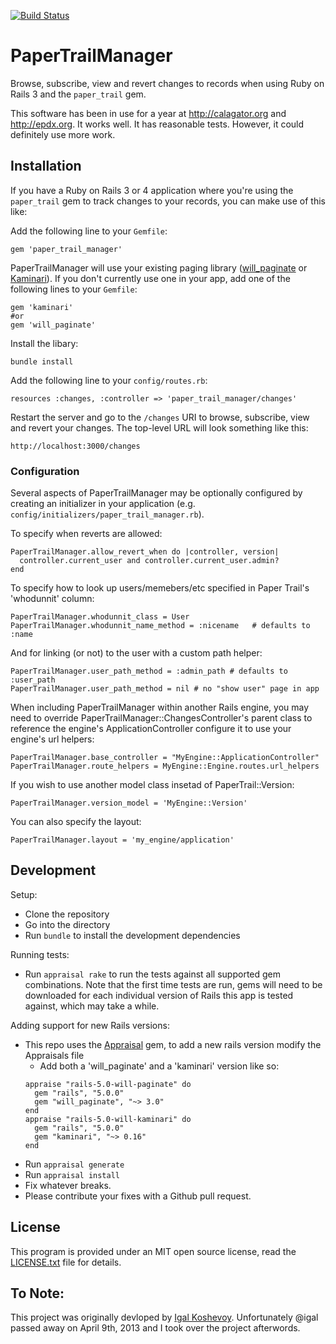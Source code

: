 [![Build Status](https://secure.travis-ci.org/fusion94/paper_trail_manager.png)](http://travis-ci.org/fusion94/paper_trail_manager)

# PaperTrailManager

Browse, subscribe, view and revert changes to records when using Ruby on Rails 3 and the `paper_trail` gem.

This software has been in use for a year at http://calagator.org and http://epdx.org. It works well. It has reasonable tests. However, it could definitely use more work.

## Installation

If you have a Ruby on Rails 3 or 4 application where you're using the `paper_trail` gem to track changes to your records, you can make use of this like:

Add the following line to your `Gemfile`:

    gem 'paper_trail_manager'

PaperTrailManager will use your existing paging library ([will_paginate](https://github.com/mislav/will_paginate) or [Kaminari](https://github.com/amatsuda/kaminari)).  If you don't currently use one in your app, add one of the following lines to your `Gemfile`:

    gem 'kaminari'
    #or
    gem 'will_paginate'

Install the libary:

    bundle install

Add the following line to your `config/routes.rb`:

    resources :changes, :controller => 'paper_trail_manager/changes'

Restart the server and go to the `/changes` URI to browse, subscribe, view and revert your changes. The top-level URL will look something like this:

    http://localhost:3000/changes

### Configuration

Several aspects of PaperTrailManager may be optionally configured
by creating an initializer in your application 
(e.g. `config/initializers/paper_trail_manager.rb`).

To specify when reverts are allowed:

    PaperTrailManager.allow_revert_when do |controller, version|
      controller.current_user and controller.current_user.admin?
    end

To specify how to look up users/memebers/etc specified in Paper Trail's 'whodunnit' column:

    PaperTrailManager.whodunnit_class = User
    PaperTrailManager.whodunnit_name_method = :nicename   # defaults to :name

And for linking (or not) to the user with a custom path helper:

    PaperTrailManager.user_path_method = :admin_path # defaults to :user_path
    PaperTrailManager.user_path_method = nil # no "show user" page in app

When including PaperTrailManager within another Rails engine, you may need to
override PaperTrailManager::ChangesController's parent class to reference the
engine's ApplicationController configure it to use your engine's url helpers:

    PaperTrailManager.base_controller = "MyEngine::ApplicationController"
    PaperTrailManager.route_helpers = MyEngine::Engine.routes.url_helpers

If you wish to use another model class insetad of PaperTrail::Version:

    PaperTrailManager.version_model = 'MyEngine::Version'

You can also specify the layout:

    PaperTrailManager.layout = 'my_engine/application'

## Development

Setup:

* Clone the repository
* Go into the directory
* Run `bundle` to install the development dependencies

Running tests:

* Run `appraisal rake` to run the tests against all supported gem combinations. Note that the first time tests are run, gems will need to be downloaded for each individual version of Rails this app is tested against, which may take a while.

Adding support for new Rails versions:

* This repo uses the [Appraisal](https://github.com/thoughtbot/appraisal) gem, to add a new rails version modify the Appraisals file
  - Add both a 'will_paginate' and a 'kaminari' version like so:
  ```
  appraise "rails-5.0-will-paginate" do
    gem "rails", "5.0.0"
    gem "will_paginate", "~> 3.0"
  end
  appraise "rails-5.0-will-kaminari" do
    gem "rails", "5.0.0"
    gem "kaminari", "~> 0.16"
  end
  ```
* Run `appraisal generate`
* Run `appraisal install`
* Fix whatever breaks.
* Please contribute your fixes with a Github pull request.

## License

This program is provided under an MIT open source license, read the [LICENSE.txt](http://github.com/igal/paper_trail_manager/blob/master/LICENSE.txt) file for details.

## To Note:

This project was originally devloped by [Igal Koshevoy](http://github.com/igal). Unfortunately @igal passed away on April 9th, 2013 and I took over the project afterwords.
